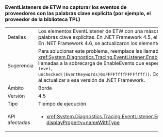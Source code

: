### <a name="etw-eventlisteners-do-not-capture-events-from-providers-with-explicit-keywords-like-the-tpl-provider"></a>EventListeners de ETW no capturar los eventos de proveedores con las palabras clave explícita (por ejemplo, el proveedor de la biblioteca TPL)

|   |   |
|---|---|
|Detalles|Los elementos EventListener de ETW con una máscara de palabra clave en blanco no capturarán correctamente los eventos de proveedores con palabras clave explícitas. En .NET Framework 4.5, el proveedor de la TPL comenzó a suministrar palabras clave explícitas y dio pie a este problema. En .NET Framework 4.6, se actualizaron los elementos EventListener para evitar este problema.|
|Sugerencia|Para solucionar este problema, reemplace las llamadas a <xref:System.Diagnostics.Tracing.EventListener.EnableEvents(System.Diagnostics.Tracing.EventSource,System.Diagnostics.Tracing.EventLevel)> con llamadas a la sobrecarga de EnableEvents que especifique explícitamente el &quot;todas las palabras clave&quot; máscara usar: <code>EnableEvents(eventSource, level, unchecked((EventKeywords)0xFFFFffffFFFFffff))</code>. Como alternativa, este problema se ha solucionado en .NET Framework 4.6 y puede solucionarse al actualizar a esa versión de .NET Framework.|
|Ámbito|Borde|
|Versión|4.5|
|Tipo|Tiempo de ejecución|
|API afectadas|<ul><li><xref:System.Diagnostics.Tracing.EventListener.EnableEvents(System.Diagnostics.Tracing.EventSource,System.Diagnostics.Tracing.EventLevel)?displayProperty=nameWithType></li></ul>|

